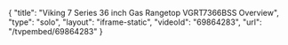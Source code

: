 {
    "title": "Viking 7 Series 36 inch Gas Rangetop VGRT7366BSS Overview",
    "type": "solo",
    "layout": "iframe-static",
    "videoId": "69864283",
    "url": "\/tvpembed\/69864283"
}